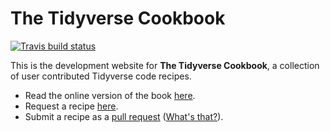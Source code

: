 # The Tidyverse Cookbook

[![Travis build status](https://travis-ci.org/rstudio-education/tidyverse-cookbook.svg?branch=master)](https://travis-ci.org/rstudio-education/tidyverse-cookbook)

This is the development website for __The Tidyverse Cookbook__, a collection of user contributed Tidyverse code recipes. 

* Read the online version of the book [here](https://rstudio-education.github.io/tidyverse-cookbook/).
* Request a recipe [here](https://github.com/rstudio-education/tidyverse-cookbook/issues).
* Submit a recipe as a [pull request](https://github.com/rstudio-education/tidyverse-cookbook/pulls) ([What's that?](https://help.github.com/articles/about-pull-requests/)).
